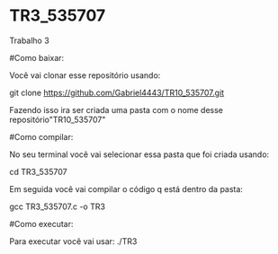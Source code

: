 # TR3_535707
Trabalho 3

#Como baixar:

Você vai clonar esse repositório usando:

git clone https://github.com/Gabriel4443/TR10_535707.git

Fazendo isso ira ser criada uma pasta com o nome desse repositório"TR10_535707"

#Como compilar:

No seu terminal você vai selecionar essa pasta que foi criada usando:

cd TR3_535707

Em seguida você vai compilar o código q está dentro da pasta:

gcc TR3_535707.c -o TR3

#Como executar:

Para executar você vai usar:
./TR3

